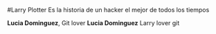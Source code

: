 #Larry Plotter
Es la historia de un hacker el mejor de todos los tiempos

**Lucia Dominguez**, Git lover
**Lucia Dominguez** Larry lover git

